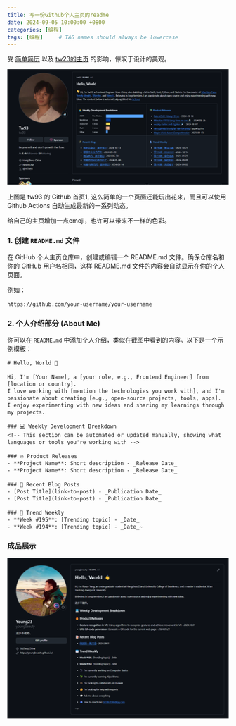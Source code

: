 ```yaml
---
title: 写一份Github个人主页的readme
date: 2024-09-05 10:00:00 +0800
categories: [编程]
tags: [编程]     # TAG names should always be lowercase
---
```


受 [简单简历](https://docs.easycv.cn/guide/content.html) 以及 [tw23的主页](https://github.com/tw93) 的影响，惊叹于设计的美观。

![我的图片](./tw23.png)

上图是 tw93 的 Github 首页1, 这么简单的一个页面还能玩出花来，而且可以使用 Github Actions 自动生成最新的一系列动态。

给自己的主页增加一点emoji，也许可以带来不一样的色彩。

### 1. 创建 `README.md` 文件

在 GitHub 个人主页仓库中，创建或编辑一个 README\.md 文件。确保仓库名和你的 GitHub 用户名相同，这样 README\.md 文件的内容会自动显示在你的个人页面。

例如：

`https://github.com/your-username/your-username`


### 2. 个人介绍部分 (About Me)

你可以在 `README.md` 中添加个人介绍，类似在截图中看到的内容。以下是一个示例模板：
```
# Hello, World 👋

Hi, I'm [Your Name], a [your role, e.g., Frontend Engineer] from [location or country]. 
I love working with [mention the technologies you work with], and I'm passionate about creating [e.g., open-source projects, tools, apps]. 
I enjoy experimenting with new ideas and sharing my learnings through my projects.

### 💻 Weekly Development Breakdown
<!-- This section can be automated or updated manually, showing what languages or tools you're working with -->

### 🔥 Product Releases
- **Project Name**: Short description - _Release Date_
- **Project Name**: Short description - _Release Date_

### 📝 Recent Blog Posts
- [Post Title](link-to-post) - _Publication Date_
- [Post Title](link-to-post) - _Publication Date_

### 📅 Trend Weekly
- **Week #195**: [Trending topic] - _Date_
- **Week #194**: [Trending topic] - _Date_~
```



### 成品展示

![我的图片1](./mygithubmd.png)
